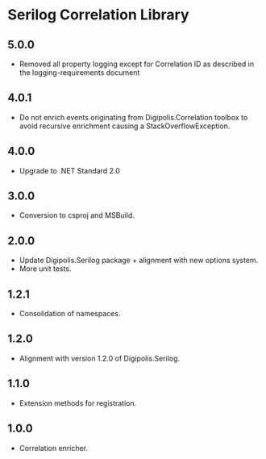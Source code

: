 # Serilog Correlation Library

## 5.0.0

- Removed all property logging except for Correlation ID as described in the logging-requirements document

## 4.0.1

- Do not enrich events originating from Digipolis.Correlation toolbox to avoid recursive enrichment causing a StackOverflowException.

## 4.0.0

- Upgrade to .NET Standard 2.0

## 3.0.0

- Conversion to csproj and MSBuild.

## 2.0.0

- Update Digipolis.Serilog package + alignment with new options system.
- More unit tests.

## 1.2.1

- Consolidation of namespaces.

## 1.2.0

- Alignment with version 1.2.0 of Digipolis.Serilog.

## 1.1.0

- Extension methods for registration.

## 1.0.0

- Correlation enricher.